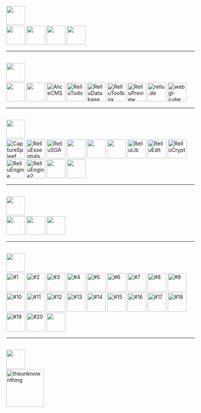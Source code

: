 <img src="https://static.relluem94.de/logos/main_brand.png" alt="" height="50">&nbsp;<br>
<a href="https://github.com/Relluem94s/" target="_blank"><img src="https://static.relluem94.de/logos/main/relluem94_corporate_design.png" alt="" height="50"></a>
<a href="https://github.com/Relluem94s/RelluBash-Script-Collection" target="_blank"><img src="https://static.relluem94.de/logos/main/rellubash_collection.png" alt="" height="50"></a>
<a href="https://github.com/Relluem94s/RelluPython-Script-Collection" target="_blank"><img src="https://static.relluem94.de/logos/main/rellupython_collection.png" alt="" height="50"></a>
<a href="https://github.com/Relluem94s" target="_blank"><img src="https://static.relluem94.de/logos/main/maintenancescripts.png" alt="" height="50"></a>
<hr>
<br><img src="https://static.relluem94.de/logos/web_brand.png" alt="" height="50">&nbsp;<br>
<a href="https://github.com/Relluem94s/RelluPython-Script-Collection" target="_blank"><img src="https://static.relluem94.de/logos/web/SimpleUploader.png" alt="" height="50"></a>
<a href="https://github.com/Relluem94s/" target="_blank"><img src="https://static.relluem94.de/logos/web/rellugettoknow.png" alt="" height="50"></a>
<a href="https://github.com/Relluem94s/" target="_blank"><img src="https://static.relluem94.de/logos/web/alicecms.png" alt="AliceCMS" height="50"></a>
<a href="https://github.com/Relluem94s/RelluTodo" target="_blank"><img src="https://static.relluem94.de/logos/web/rellutodo.png" alt="RelluTodo" height="50"></a>
<a href="https://github.com/Relluem94s/RelluDatabase" target="_blank"><img src="https://static.relluem94.de/logos/web/relludatabase.png" alt="RelluDatabase" height="50"></a>
<a href="https://github.com/Relluem94s/RelluToolbox" target="_blank"><img src="https://static.relluem94.de/logos/web/rellutoolbox.png" alt="RelluToolbox" height="50"></a>
<a href="https://github.com/Relluem94/" target="_blank"><img src="https://static.relluem94.de/logos/web/relluPreview.png" alt="RelluPreview" height="50"></a>
<a href="https://github.com/Relluem94/" target="_blank"><img src="https://static.relluem94.de/logos/web/rellu.de.png" alt="rellu.de" height="50"></a>
<a href="https://github.com/Relluem94s/webgl-cube" target="_blank"><img src="https://static.relluem94.de/logos/web/webgl_cube.png" alt="webgl-cube" height="50"></a>
<hr>
<br><img src="https://static.relluem94.de/logos/app_brand.png" alt="" height="50">&nbsp;<br>
<a href="https://github.com/Relluem94s/CaptureSpleef" target="_blank"><img src="https://static.relluem94.de/logos/app/capturespleef.png" alt="CaptureSpleef" height="50"></a>
<a href="https://github.com/Relluem94s/RelluEssentials" target="_blank"><img src="https://static.relluem94.de/logos/app/relluessentials.png" alt="RelluEssentials" height="50"></a>
<a href="https://github.com/Relluem94s/" target="_blank"><img src="https://static.relluem94.de/logos/app/rellusga.png" alt="RelluSGA" height="50"></a>
<a href="https://github.com/Relluem94s/" target="_blank"><img src="https://static.relluem94.de/logos/app/rellusga_resourcepack.png" alt="" height="50"></a>
<a href="https://github.com/Relluem94s/" target="_blank"><img src="https://static.relluem94.de/logos/app/rellusga_datapack.png" alt="" height="50"></a>
<a href="https://github.com/Relluem94s/RelluPluginBase" target="_blank"><img src="https://static.relluem94.de/logos/app/rellupluginbase.png" alt="" height="50"></a>
<a href="https://github.com/Relluem94s/RelluLib" target="_blank"><img src="https://static.relluem94.de/logos/app/rellulib.png" alt="RelluLib" height="50"></a>
<a href="https://github.com/Relluem94s/RelluEdit" target="_blank"><img src="https://static.relluem94.de/logos/app/relluedit.png" alt="RelluEdit" height="50"></a>
<a href="https://github.com/Relluem94s/" target="_blank"><img src="https://static.relluem94.de/logos/app/rellucrypt.png" alt="RelluCrypt" height="50"></a>
<a href="https://github.com/Relluem94s/RelluEngine" target="_blank"><img src="https://static.relluem94.de/logos/app/relluengine.png" alt="RelluEngine" height="50"></a>
<a href="https://github.com/Relluem94s/" target="_blank"><img src="https://static.relluem94.de/logos/app/relluengine2.png" alt="RelluEngine2" height="50"></a>
<a href="https://github.com/orgs/Relluem94s" target="_blank"><img src="https://static.relluem94.de/logos/app/relluonetimeshare.png" alt="" height="50"></a>
<a href="https://github.com/orgs/Relluem94s" target="_blank"><img src="https://static.relluem94.de/logos/app/relluspigotmockito.png" alt="" height="50"></a>
<hr>
<br><img src="https://static.relluem94.de/logos/movie_brand.png" alt="" height="50">&nbsp;<br>
<a href="https://www.relluem94.de/cms.php?s=IchVermisseDich" target="_blank"><img src="https://static.relluem94.de/logos/movie/ichvermissedich.png" alt="" height="50"></a>
<a href="https://www.relluem94.de/cms.php?s=UmweltTipps" target="_blank"><img src="https://static.relluem94.de/logos/movie/umwelttipps.png" alt="" height="50"></a>
<a href="https://www.relluem94.de/cms.php?s=RePoLu" target="_blank"><img src="https://static.relluem94.de/logos/movie/reportageludwigshafen.png" alt="" height="50"></a>
<hr>
<br><img src="https://static.relluem94.de/logos/music_brand.png" alt="" height="50">&nbsp;<br>
<a title="#1" href="https://relluem94.de/cms.php?s=Musik#1" target="_blank"><img src="https://static.relluem94.de/logos/music/hope.png" alt="#1" height="50"></a>
<a title="#2" href="https://relluem94.de/cms.php?s=Musik#2" target="_blank"><img src="https://static.relluem94.de/logos/music/spirit.png" alt="#2" height="50"></a>
<a title="#3" href="https://relluem94.de/cms.php?s=Musik#3" target="_blank"><img src="https://static.relluem94.de/logos/music/emotions.png" alt="#3" height="50"></a>
<a title="#4" href="https://relluem94.de/cms.php?s=Musik#4" target="_blank"><img src="https://static.relluem94.de/logos/music/lost.png" alt="#4" height="50"></a>
<a title="#5" href="https://relluem94.de/cms.php?s=Musik#5" target="_blank"><img src="https://static.relluem94.de/logos/music/found.png" alt="#5" height="50"></a>
<a title="#6" href="https://relluem94.de/cms.php?s=Musik#6" target="_blank"><img src="https://static.relluem94.de/logos/music/rebirth.png" alt="#6" height="50"></a>
<a title="#7" href="https://relluem94.de/cms.php?s=Musik#7" target="_blank"><img src="https://static.relluem94.de/logos/music/reborn.png" alt="#7" height="50"></a>
<a title="#8" href="https://relluem94.de/cms.php?s=Musik#8" target="_blank"><img src="https://static.relluem94.de/logos/music/victory.png" alt="#8" height="50"></a>
<a title="#9" href="https://relluem94.de/cms.php?s=Musik#9" target="_blank"><img src="https://static.relluem94.de/logos/music/skyrise.png" alt="#9" height="50"></a>
<a title="#10" href="https://relluem94.de/cms.php?s=Musik#10" target="_blank"><img src="https://static.relluem94.de/logos/music/love.png" alt="#10" height="50"></a>
<a title="#11" href="https://relluem94.de/cms.php?s=Musik#11" target="_blank"><img src="https://static.relluem94.de/logos/music/relaxingcurve.png" alt="#11" height="50"></a>
<a title="#12" href="https://relluem94.de/cms.php?s=Musik#12" target="_blank"><img src="https://static.relluem94.de/logos/music/beautifullife.png" alt="#12" height="50"></a>
<a title="#13" href="https://relluem94.de/cms.php?s=Musik#13" target="_blank"><img src="https://static.relluem94.de/logos/music/darkmatter.png" alt="#13" height="50"></a>
<a title="#14" href="https://relluem94.de/cms.php?s=Musik#14" target="_blank"><img src="https://static.relluem94.de/logos/music/happynature.png" alt="#14" height="50"></a>
<a title="#15" href="https://relluem94.de/cms.php?s=Musik#15" target="_blank"><img src="https://static.relluem94.de/logos/music/daydream.png" alt="#15" height="50"></a>
<a title="#16" href="https://relluem94.de/cms.php?s=Musik#16" target="_blank"><img src="https://static.relluem94.de/logos/music/burriedinbetween.png" alt="#16" height="50"></a>
<a title="#17" href="https://relluem94.de/cms.php?s=Musik#17" target="_blank"><img src="https://static.relluem94.de/logos/music/summernights.png" alt="#17" height="50"></a>
<a title="#18" href="https://relluem94.de/cms.php?s=Musik#18" target="_blank"><img src="https://static.relluem94.de/logos/music/13220.png" alt="#18" height="50"></a>
<a title="#19" href="https://relluem94.de/cms.php?s=Musik#19" target="_blank"><img src="https://static.relluem94.de/logos/music/kuyambira.png" alt="#19" height="50"></a>
<a title="#20" href="https://relluem94.de/cms.php?s=Musik#20" target="_blank"><img src="https://static.relluem94.de/logos/music/endgame.png" alt="#20" height="50"></a>
<a href="https://github.com/Relluem94s" target="_blank"><img src="https://static.relluem94.de/logos/music/relluflstudio-source-files.png" alt="" height="50"></a>
<hr>
<br><img src="https://static.relluem94.de/logos/future_brand.png" alt="" height="50">&nbsp;<br>
<a href="https://github.com/Relluem94s" target="_blank"><img src="https://static.relluem94.de/logos/future/theunknownthing_small.png" alt="theunknownthing" height="100"></a>
